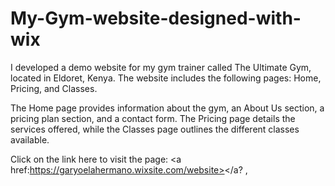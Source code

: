 # My-Gym-website-designed-with-wix
I developed a demo website for my gym trainer called The Ultimate Gym, located in Eldoret, Kenya. 
The website includes the following pages: Home, Pricing, and Classes.

The Home page provides information about the gym, an About Us section, a pricing plan section, and a contact form. The Pricing page details the services offered, while the Classes page outlines the different classes available.

Click on the link here to visit the page: <a href:https://garyoelahermano.wixsite.com/website></a? ,
